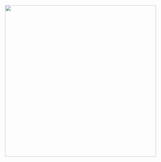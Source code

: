 <div align="center">
  <img src="https://giphy.com/embed/bGgsc5mWoryfgKBx1u" width="480" height="480" />
</div>
